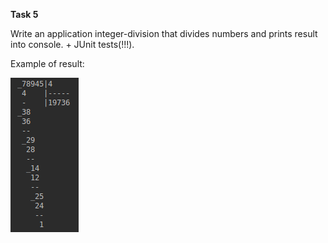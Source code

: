 **Task 5**

Write an application integer-division that divides numbers and prints result into console. + JUnit tests(!!!).

Example of result:

![Example](https://github.com/mishagin-tim/IntegerDIvision/blob/master/IntegerDivision/integer_division.jpg.png)
